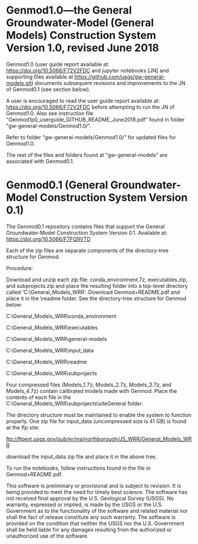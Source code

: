 # Genmod1.0—the General Groundwater-Model (General Models) Construction System Version 1.0, revised June 2018

Genmod1.0 (user guide report available at: https://doi.org/10.5066/F72V2FDC and jupyter notebooks [JN] and supporting files available at https://github.com/usgs/gw-general-models.git) documents subsequent revisions and improvements to the JN of Genmod0.1 (see section below).

A user is encouraged to read the user guide report available at: https://doi.org/10.5066/F72V2FDC before attempting to run the JN of Genmod1.0. Also see instruction file “Genmod1p0_userguide_GITHUB_README_June2018.pdf” found in folder "gw-general-models/Genmod1.0/".

Refer to folder "gw-general-models/Genmod1.0/" for updated files for Genmod1.0.

The rest of the files and folders found at "gw-general-models” are associated with Genmod0.1.


# Genmod0.1 (General Groundwater-Model Construction System Version 0.1)

The Genmod0.1 repository contains files that support the General Groundwater-Model Construction System Version 0.1. Available at: https://doi.org/10.5066/F7FQ9VTD

Each of the zip files are separate components of the directory-tree structure for Genmod.

Procedure:

Download and unzip each zip file: conda_environment.7z, executables.zip, and subprojects.zip and place the resulting folder into a top-level directory called 'C:\General_Models_WRR'. Download Genmod+README.pdf and place it in the \readme folder. See the directory-tree structure for Genmod below:

C:\General_Models_WRR\conda_environment

C:\General_Models_WRR\executables

C:\General_Models_WRR\general-models

C:\General_Models_WRR\input_data

C:\General_Models_WRR\readme

C:\General_Models_WRR\subprojects

Four compressed files (Models_1.7z, Models_2.7z, Models_3.7z, and Models_4.7z) contain calibrated models made with Genmod. Place the contents of each file in the C:\General_Models_WRR\subprojects\siteGeneral folder.

The directory structure must be maintained to enable the system to function properly. One zip file for input_data (uncompressed size is 41 GB) is found at the ftp site:

ftp://ftpext.usgs.gov/pub/er/ma/northborough/JS_WRR/General_Models_WRR

download the input_data zip file and place it in the above tree.

To run the notebooks, follow instructions found in the file in Genmod+README.pdf.

This software is preliminary or provisional and is subject to revision. It is being provided to meet the need for timely best science. The software has not received final approval by the U.S. Geological Survey (USGS). No warranty, expressed or implied, is made by the USGS or the U.S. Government as to the functionality of the software and related material nor shall the fact of release constitute any such warranty. The software is provided on the condition that neither the USGS nor the U.S. Government shall be held liable for any damages resulting from the authorized or unauthorized use of the software.

